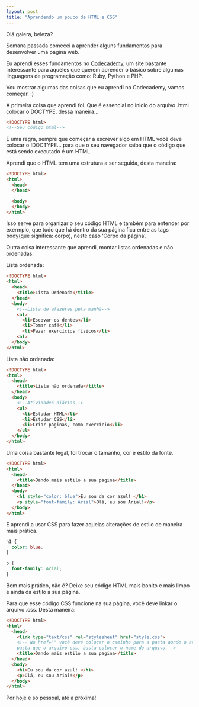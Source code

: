 ```yaml
---
layout: post
title: "Aprendendo um pouco de HTML e CSS"
---
```


Olá galera, beleza?

Semana passada comecei a aprender alguns fundamentos para desenvolver uma página web. 

Eu aprendi esses fundamentos no <a href="http://www.codecademy.com/">Codecademy</a>, um site bastante interessante para aqueles que querem aprender o básico sobre algumas linguagens de programação como: Ruby, Python e PHP.

Vou mostrar algumas das coisas que eu aprendi no Codecademy, vamos começar. :)

A primeira coisa que aprendi foi. Que é essencial no inicio do arquivo .html colocar o DOCTYPE, dessa maneira...

``` html
<!DOCTYPE html>
<!--Seu código html-->
```
É uma regra, sempre que começar a escrever algo em HTML você deve colocar o !DOCTYPE… para que o seu navegador saiba que o código que está sendo executado é um HTML.

Aprendi que o HTML tem uma estrutura a ser seguida, desta maneira:

``` html
<!DOCTYPE html>
<html>
  <head>
  </head>

  <body>
  </body>
</html>
```
Isso serve para organizar o seu código HTML e também para entender por exermplo, que tudo que há dentro da sua página fica entre as tags body(que significa: corpo), neste caso ‘Corpo da página’.

Outra coisa interessante que aprendi, montar listas ordenadas e não ordenadas:

Lista ordenada:

``` html
<!DOCTYPE html>
<html>
  <head>
    <title>Lista Ordenada</title>
  </head>
  <body>
    <!--Lista de afazeres pela manhã-->
    <ol>
      <li>Escovar os dentes</li>
      <li>Tomar café</li>
      <li>Fazer exercícios físicos</li>
    <ol>
  </body>
</html>
```
Lista não ordenada:

``` html
<!DOCTYPE html>
<html>
  <head>
    <title>Lista não ordenada</title>
  </head>
  <body>
    <!--Atividades diárias-->
    <ul>
      <li>Estudar HTML</li>
      <li>Estudar CSS</li>
      <li>Criar páginas, como exercício</li>
    </ul>
  </body>
</html>
```

Uma coisa bastante legal, foi trocar o tamanho, cor e estilo da fonte.

``` html
<!DOCTYPE html>
<html>
  <head>
    <title>Dando mais estilo a sua pagina</title>
  </head>
  <body>
    <h1 style="color: blue">Eu sou da cor azul! </h1>
    <p style="font-family: Arial">Olá, eu sou Arial!</p>
  </body>
</html>
```

E aprendi a usar CSS para fazer aquelas alterações de estilo de maneira mais prática.

``` css
h1 {
  color: blue;
}

p {
  font-family: Arial;
}
```
Bem mais prático, não é? Deixe seu código HTML mais bonito e mais limpo e ainda da estilo a sua página.

Para que esse código CSS funcione na sua página, você deve linkar o arquivo .css. Desta maneira:

``` html
<!DOCTYPE html>
<html>
  <head>
    <link type="text/css" rel="stylesheet" href="style.css">
    <!-- No href="" você deve colocar o caminho para a pasta aonde o arquivo está, mas se o seu código html estiver na mesma 
    pasta que o arquivo css, basta colocar o nome do arquivo -->
    <title>Dando mais estilo a sua pagina</title>
  </head>
  <body>
    <h1>Eu sou da cor azul! </h1>
    <p>Olá, eu sou Arial!</p>
  </body>
</html>
```

Por hoje é só pessoal, até a próxima!
